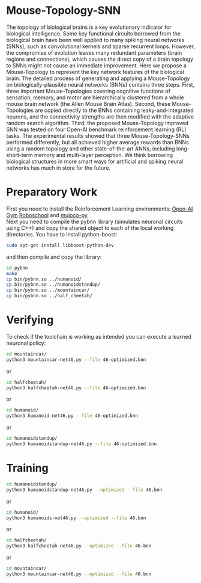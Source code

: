 # Mouse-Topology-SNN

The topology of biological brains is a key evolutionary indicator for biological intelligence. Some key functional circuits borrowed from the biological brain have been well applied to many spiking neural networks (SNNs), such as convolutional kernels and sparse recurrent loops. However, the compromise of evolution leaves many redundant parameters (brain regions and connections), which causes the direct copy of a brain topology to SNNs might not cause an immediate improvement. Here we propose a Mouse-Topology to represent the key network features of the biological brain. The detailed process of generating and applying a Mouse-Topology on biologically-plausible neural networks (BNNs) contains three steps. First, three important Mouse-Topologies covering cognitive functions of sensation, memory, and motor are hierarchically clustered from a whole mouse brain network (the Allen Mouse Brain Atlas). Second, these Mouse-Topologies are copied directly to the BNNs containing leaky-and-integrated neurons, and the connectivity strengths are then modified with the adaptive random search algorithm. Third, the proposed Mouse-Topology improved SNN was tested on four Open-AI benchmark reinforcement learning (RL) tasks. The experimental results showed that three Mouse-Topology-SNNs performed differently, but all achieved higher average rewards than BNNs using a random topology and other state-of-the-art ANNs, including long-short-term memory and multi-layer perception. We think borrowing biological structures in more smart ways for artificial and spiking neural networks has much in store for the future.

# Preparatory Work
First you need to install the Reinforcement Learning environments: [Open-AI Gym](https://www.gymlibrary.dev/) [Roboschool](https://github.com/openai/roboschool) and [mujoco-py](https://github.com/openai/mujoco-py)  
Next you need to compile the pybnn library (simulates neuronal circuits using C++) and copy the shared object to each of the local working directories. You have to install python-boost:  
```Bash
sudo apt-get install libboost-python-dev  
```
and then compile and copy the library:  
```Bash
cd pybnn  
make  
cp bin/pybnn.so ../humanoid/  
cp bin/pybnn.so ../humanoidstandup/  
cp bin/pybnn.so ../mountaincar/  
cp bin/pybnn.so ../half_cheetah/  
```

# Verifying
To check if the toolchain is working as intended you can execute a learned neuronal policy:
```Bash
cd mountaincar/
python3 mountaincar-net46.py --file 46-optimized.bnn
```
or  
```Bash
cd halfcheetah/
python3 halfcheetah-net46.py --file 46-optimized.bnn
```
or  
```Bash
cd humanoid/
python3 humanoid-net46.py --file 46-optimized.bnn
```
or  
```Bash
cd humanoidstandup/
python3 humanoidstandup-net46.py --file 46-optimized.bnn
```

# Training
```Bash
cd humanoidstandup/
python3 humanoidstandup-net46.py --optimized --file 46.bnn 
```
or  
```Bash
cd humanoid/
python3 humanoids-net46.py --optimized --file 46.bnn 
```
or  
```Bash
cd halfcheetah/
python3 halfcheetah-net46.py --optimized --file 46.bnn 
```
or  
```Bash
cd mountaincar/
python3 mountaincar-net46.py --optimized --file 46.bnn 
```

